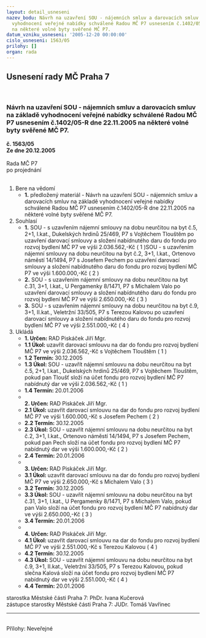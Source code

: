 ```yaml
---
layout: detail_usneseni
nazev_bodu: Návrh na uzavření SOU - nájemních smluv a darovacích smluv na základě
  vyhodnocení veřejné nabídky schválené Radou MČ P7 usnesením č.1402/05-R dne 22.11.2005
  na některé volné byty svěřené MČ P7.
datum_vzniku_usneseni: '2005-12-20 00:00:00'
cislo_usneseni: 1563/05
prilohy: []
organ: rada
---
```

<div id="ucUsn_pList" class="usn">
	<span><h2>Usnesení rady MČ Praha 7 </h2>
<br></span><div class="standBody">
<span><h3>Návrh na uzavření SOU - nájemních smluv a darovacích smluv na základě vyhodnocení veřejné nabídky schválené Radou MČ P7 usnesením č.1402/05-R dne 22.11.2005 na některé volné byty svěřené MČ P7.</h3></span><div class="center">
		<strong>č. 1563/05</strong><br>
	</div>
<div class="center">
		<strong>Ze dne 20.12.2005</strong><br><br>
	</div>Rada MČ P7<br> po projednání<br><br><ol>
<li>Bere na vědomí<ul><li>
<strong>1.</strong> předložený materiál - Návrh na uzavření SOU - nájemních smluv a darovacích smluv na základě vyhodnocení veřejné nabídky schválené Radou MČ P7 usnesením č.1402/05-R dne 22.11.2005 na některé volné byty svěřené MČ P7.</li></ul>
</li>
<li>Souhlasí<ul>
<li>
<strong>1.</strong> SOU - s uzavřením nájemní smlouvy na dobu neurčitou na byt č.5, 2+1, I.kat., Dukelských hrdinů 25/469, P7 s Vojtěchem Tlouštěm po uzavření darovací smlouvy a složení nabídnutého daru do fondu pro rozvoj bydlení MČ P7 ve výši 2.036.562,-Kč  ( 1 )SOU - s uzavřením nájemní smlouvy na dobu neurčitou na byt č.2, 3+1, I.kat., Ortenovo náměstí 14/1494, P7 s Josefem Pechem po uzavření darovací smlouvy a složení nabídnutého daru do fondu pro rozvoj bydlení MČ P7 ve výši 1.600.000,-Kč  ( 2 )</li>
<li>
<strong>2.</strong> SOU - s uzavřením nájemní smlouvy na dobu neurčitou na byt č.31, 3+1, I.kat., U Pergamenky 8/1471, P7 s Michalem Valo po uzavření darovací smlouvy a složení nabídnutého daru do fondu pro rozvoj bydlení MČ P7 ve výši 2.650.000,-Kč  ( 3 )</li>
<li>
<strong>3.</strong> SOU - s uzavřením nájemní smlouvy na dobu neurčitou na byt č.9, 3+1, II.kat., Veletržní 33/505, P7 s Terezou Kalovou po uzavření darovací smlouvy a složení nabídnutého daru do fondu pro rozvoj bydlení MČ P7 ve výši 2.551.000,-Kč  ( 4 )</li>
</ul>
</li>
<li>Ukládá<ul>
<li>
<strong>1. Určen: </strong>RAD Piskáček Jiří Mgr.</li>
<li>
<strong>1.1 Úkol: </strong>uzavřít darovací smlouvu na dar do fondu pro rozvoj bydlení MČ P7 ve výši 2.036.562,-Kč s Vojtěchem Tlouštěm  ( 1 )</li>
<li>
<strong>1.2 Termín: </strong>30.12.2005</li>
<li>
<strong>1.3 Úkol: </strong>SOU - uzavřít nájemní smlouvu na dobu neurčitou na byt č.5, 2+1, I.kat., Dukelských hrdinů 25/469, P7 s Vojtěchem Tlouštěm, pokud pan Tloušť složí na účet fondu pro rozvoj bydlení MČ P7 nabídnutý dar ve výši 2.036.562,-Kč  ( 1 )</li>
<li>
<strong>1.4 Termín: </strong>20.01.2006</li>
<li>
<strong><br>2. Určen: </strong>RAD Piskáček Jiří Mgr.</li>
<li>
<strong>2.1 Úkol: </strong>uzavřít darovací smlouvu na dar do fondu pro rozvoj bydlení MČ P7 ve výši 1.600.000,-Kč s Josefem Pechem  ( 2 )</li>
<li>
<strong>2.2 Termín: </strong>30.12.2005</li>
<li>
<strong>2.3 Úkol: </strong>SOU - uzavřít nájemní smlouvu na dobu neurčitou na byt č.2, 3+1, I.kat., Ortenovo náměstí 14/1494, P7 s Josefem Pechem, pokud pan Pech složí na účet fondu pro rozvoj bydlení MČ P7 nabídnutý dar ve výši 1.600.000,-Kč  ( 2 ) </li>
<li>
<strong>2.4 Termín: </strong>20.01.2006</li>
<li>
<strong><br>3. Určen: </strong>RAD Piskáček Jiří Mgr.</li>
<li>
<strong>3.1 Úkol: </strong>uzavřít darovací smlouvu na dar do fondu pro rozvoj bydlení MČ P7 ve výši 2.650.000,-Kč s Michalem Valo  ( 3 )</li>
<li>
<strong>3.2 Termín: </strong>30.12.2005</li>
<li>
<strong>3.3 Úkol: </strong>SOU - uzavřít nájemní smlouvu na dobu neurčitou na byt č.31, 3+1, I.kat., U Pergamenky 8/1471, P7 s Michalem Valo, pokud pan Valo složí na účet fondu pro rozvoj bydlení MČ P7 nabídnutý dar ve výši 2.650.000,-Kč  ( 3 )  </li>
<li>
<strong>3.4 Termín: </strong>20.01.2006</li>
<li>
<strong><br>4. Určen: </strong>RAD Piskáček Jiří Mgr.</li>
<li>
<strong>4.1 Úkol: </strong>uzavřít darovací smlouvu na dar do fondu pro rozvoj bydlení MČ P7 ve výši 2.551.000,-Kč s Terezou Kalovou  ( 4 )</li>
<li>
<strong>4.2 Termín: </strong>30.12.2005</li>
<li>
<strong>4.3 Úkol: </strong>SOU - uzavřít nájemní smlouvu na dobu neurčitou na byt č.9, 3+1, II.kat., Veletržní 33/505, P7 s Terezou Kalovou, pokud slečna Kalová složí na účet fondu pro rozvoj bydlení MČ P7 nabídnutý dar ve výši 2.551.000,-Kč  ( 4 )  </li>
<li>
<strong>4.4 Termín: </strong>20.01.2006</li>
</ul>
</li>
</ol>starostka Městské části Praha 7: PhDr. Ivana Kučerová<br>zástupce starostky Městské části Praha 7: JUDr. Tomáš Vavřinec <hr>
<br>Přílohy: Neveřejné</div>
</div>